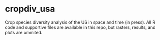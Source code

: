 # cropdiv_usa
Crop species diversity analysis of the US in space and time (in press).
All R code and supportive files are available in this repo, but rasters, results, and plots are ommited. 
